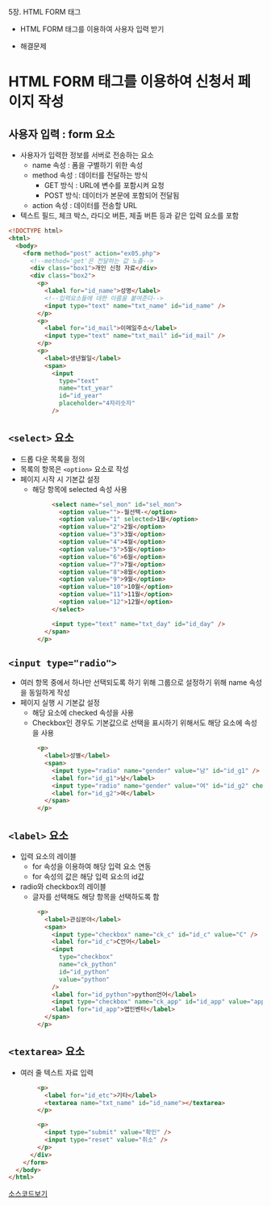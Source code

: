 
5장. HTML FORM 태그

- HTML FORM 태그를 이용하여 사용자 입력 받기

- 해결문제

# HTML FORM 태그를 이용하여 신청서 페이지 작성

## 사용자 입력 : form 요소
- 사용자가 입력한 정보를 서버로 전송하는 요소
  - name 속성 : 폼을 구별하기 위한 속성
  - method 속성 : 데이터를 전달하는 방식
    - GET 방식 : URL에 변수를 포함시켜 요청
    - POST 방식: 데이터가 본문에 포함되어 전달됨
  - action 속성 : 데이터를 전송할 URL
- 텍스트 필드, 체크 박스, 라디오 버튼, 제출 버튼
등과 같은 입력 요소를 포함
```html
<!DOCTYPE html>
<html>
  <body>
    <form method="post" action="ex05.php">
      <!--method='get'은 전달하는 값 노출-->
      <div class="box1">개인 신청 자료</div>
      <div class="box2">
        <p>
          <label for="id_name">성명</label>
          <!--입력요소들에 대한 이름을 붙여준다-->
          <input type="text" name="txt_name" id="id_name" />
        </p>
        <p>
          <label for="id_mail">이메일주소</label>
          <input type="text" name="txt_mail" id="id_mail" />
        </p>
        <p>
          <label>생년월일</label>
          <span>
            <input
              type="text"
              name="txt_year"
              id="id_year"
              placeholder="4자리숫자"
            />
```

## `<select>` 요소
- 드롭 다운 목록을 정의
- 목록의 항목은 `<option>` 요소로 작성
- 페이지 시작 시 기본값 설정
  - 해당 항목에 selected 속성 사용
```html
            <select name="sel_mon" id="sel_mon">
              <option value="">-월선택-</option>
              <option value="1" selected>1월</option>
              <option value="2">2월</option>
              <option value="3">3월</option>
              <option value="4">4월</option>
              <option value="5">5월</option>
              <option value="6">6월</option>
              <option value="7">7월</option>
              <option value="8">8월</option>
              <option value="9">9월</option>
              <option value="10">10월</option>
              <option value="11">11월</option>
              <option value="12">12월</option>
            </select>
```

```html
            <input type="text" name="txt_day" id="id_day" />
          </span>
        </p>
```

## `<input type="radio">`
- 여러 항목 중에서 하나만 선택되도록 하기 위해 그룹으로 설정하기 위해 name 속성을 동일하게 작성
- 페이지 실행 시 기본값 설정
  - 해당 요소에 checked 속성을 사용
  - Checkbox인 경우도 기본값으로 선택을 표시하기 위해서도 해당 요소에 속성을 사용
```html
        <p>
          <label>성별</label>
          <span>
            <input type="radio" name="gender" value="남" id="id_g1" />
            <label for="id_g1">남</label>
            <input type="radio" name="gender" value="여" id="id_g2" checked />
            <label for="id_g2">여</label>
          </span>
        </p>
```
## `<label>` 요소
- 입력 요소의 레이블
  - for 속성을 이용하여 해당 입력 요소 연동
  - for 속성의 값은 해당 입력 요소의 id값
- radio와 checkbox의 레이블
  - 글자를 선택해도 해당 항목을 선택하도록 함
```html
        <p>
          <label>관심분야</label>
          <span>
            <input type="checkbox" name="ck_c" id="id_c" value="C" />
            <label for="id_c">C언어</label>
            <input
              type="checkbox"
              name="ck_python"
              id="id_python"
              value="python"
            />
            <label for="id_python">python언어</label>
            <input type="checkbox" name="ck_app" id="id_app" value="app" />
            <label for="id_app">앱인벤터</label>
          </span>
        </p>
```

## `<textarea>` 요소
- 여러 줄 텍스트 자료 입력
```html
        <p>
          <label for="id_etc">기타</label>
          <textarea name="txt_name" id="id_name"></textarea>
        </p>
```

```html
        <p>
          <input type="submit" value="확인" />
          <input type="reset" value="취소" />
        </p>
      </div>
    </form>
  </body>
</html>

```

[소스코드보기](https://github.com/plumwiserim/html-programming/blob/master/class05/05.html)
